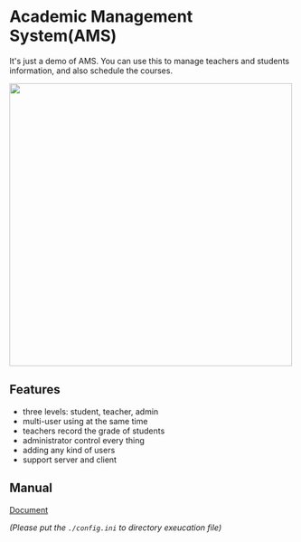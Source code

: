 # Academic Management System(AMS)
It's just a demo of AMS. You can use this to manage teachers and students information, and also schedule the courses.

 <img src="https://github.com/laddie132/EducationSystem/blob/master/Images/2.png" width="500">
 
## Features
- three levels: student, teacher, admin
- multi-user using at the same time
- teachers record the grade of students
- administrator control every thing
- adding any kind of users
- support server and client

## Manual
[Document](https://github.com/laddie132/EducationSystem/blob/master/Docs/manual.pdf)

*(Please put the `./config.ini` to directory exeucation file)* 
